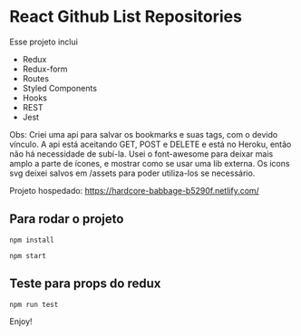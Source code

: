# React Github List Repositories

Esse projeto inclui
- Redux
- Redux-form
- Routes
- Styled Components
- Hooks
- REST
- Jest

Obs: Criei uma api para salvar os bookmarks e suas tags, com o devido vínculo. A api está aceitando GET, POST e DELETE e está no Heroku, então não há necessidade de subí-la. Usei o font-awesome para deixar mais amplo a parte de ícones, e mostrar como se usar uma lib externa. Os icons svg deixei salvos em /assets para poder utiliza-los se necessário.


Projeto hospedado: https://hardcore-babbage-b5290f.netlify.com/

## Para rodar o projeto

```npm install```

```npm start```

## Teste para props do redux

```npm run test```

Enjoy!
